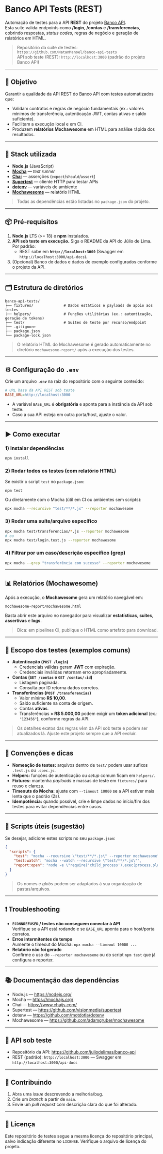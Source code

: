 # Banco API Tests (REST)

Automação de testes para a API **REST** do projeto [Banco API](https://github.com/juliodelimas/banco-api).  
Esta suíte valida endpoints como **/login**, **/contas** e **/transferencias**, cobrindo respostas, _status codes_, regras de negócio e geração de relatórios em HTML.

> Repositório da suíte de testes: `https://github.com/NatanManoel/banco-api-tests`  
> API sob teste (REST): `http://localhost:3000` (padrão do projeto Banco API)

---

## 📌 Objetivo

Garantir a qualidade da API REST do Banco API com testes automatizados que:
- Validam contratos e regras de negócio fundamentais (ex.: valores mínimos de transferência, autenticação JWT, contas ativas e saldo suficiente).
- Facilitam a execução local e em CI.
- Produzem **relatórios Mochawesome** em HTML para análise rápida dos resultados.

---

## 🧰 Stack utilizada

- **Node.js** (JavaScript)
- **[Mocha](https://mochajs.org/)** — _test runner_
- **[Chai](https://www.chaijs.com/)** — asserções (`expect`/`should`/`assert`)
- **[Supertest](https://github.com/visionmedia/supertest)** — cliente HTTP para testar APIs
- **[dotenv](https://github.com/motdotla/dotenv)** — variáveis de ambiente
- **[Mochawesome](https://github.com/adamgruber/mochawesome)** — relatório HTML

> Todas as dependências estão listadas no `package.json` do projeto.

---

## 📦 Pré-requisitos

1. **Node.js** LTS (>= 18) e **npm** instalados.  
2. **API sob teste em execução.** Siga o README da API do Júlio de Lima. Por padrão:
   - REST sobe em **`http://localhost:3000`** (Swagger em `http://localhost:3000/api-docs`).
3. (Opcional) Banco de dados e dados de exemplo configurados conforme o projeto da API.

---

## 🗂️ Estrutura de diretórios

```
banco-api-tests/
├── fixtures/              # Dados estáticos e payloads de apoio aos testes
├── helpers/               # Funções utilitárias (ex.: autenticação, geração de tokens)
├── test/                  # Suítes de teste por recurso/endpoint
├── .gitignore
├── package.json
└── package-lock.json
```
> O relatório HTML do Mochawesome é gerado automaticamente no diretório `mochawesome-report/` após a execução dos testes.

---

## ⚙️ Configuração do `.env`

Crie um arquivo **`.env`** na raiz do repositório com o seguinte conteúdo:

```ini
# URL base da API REST sob teste
BASE_URL=http://localhost:3000
```

- A variável `BASE_URL` é **obrigatória** e aponta para a instância da API sob teste.  
- Caso a sua API esteja em outra porta/host, ajuste o valor.

---

## ▶️ Como executar

### 1) Instalar dependências
```bash
npm install
```

### 2) Rodar **todos** os testes (com relatório HTML)
Se existir o script `test` no `package.json`:
```bash
npm test
```
Ou diretamente com o Mocha (útil em CI ou ambientes sem scripts):
```bash
npx mocha --recursive "test/**/*.js" --reporter mochawesome
```

### 3) Rodar uma suíte/arquivo específico
```bash
npx mocha test/transferencias/*.js --reporter mochawesome
# ou
npx mocha test/login.test.js --reporter mochawesome
```

### 4) Filtrar por um caso/descrição específico (grep)
```bash
npx mocha --grep "transferência com sucesso" --reporter mochawesome
```

---

## 📊 Relatórios (Mochawesome)

Após a execução, o **Mochawesome** gera um relatório navegável em:
```
mochawesome-report/mochawesome.html
```
Basta abrir este arquivo no navegador para visualizar **estatísticas**, **suites**, **assertivas** e **logs**.

> Dica: em pipelines CI, publique o HTML como artefato para download.

---

## 🧪 Escopo dos testes (exemplos comuns)

- **Autenticação (`POST /login`)**  
  - Credenciais válidas geram **JWT** com expiração.  
  - Credenciais inválidas retornam erro apropriadamente.
- **Contas (`GET /contas` e `GET /contas/:id`)**  
  - Listagem paginada.  
  - Consulta por ID retorna dados corretos.
- **Transferências (`POST /transferencias`)**  
  - Valor mínimo **R$ 10,00**.  
  - Saldo suficiente na conta de origem.  
  - Contas **ativas**.  
  - Transferências **> R$ 5.000,00** podem exigir um **token adicional** (ex.: `"123456"`), conforme regras da API.

> Os detalhes exatos das regras vêm da API sob teste e podem ser atualizados lá. Ajuste este projeto sempre que a API evoluir.

---

## 🧩 Convenções e dicas

- **Nomeação de testes:** arquivos dentro de `test/` podem usar sufixos `.test.js` ou `.spec.js`.  
- **Helpers:** funções de autenticação ou _setup_ comum ficam em `helpers/`.  
- **Fixtures:** mantenha _payloads_ e massas de teste em `fixtures/` para reuso e clareza.  
- **Timeouts do Mocha:** ajuste com `--timeout 10000` se a API estiver mais lenta que o padrão (2s).  
- **Idempotência:** quando possível, crie e limpe dados no início/fim dos testes para evitar dependências entre casos.

---

## 🧱 Scripts úteis (sugestão)

Se desejar, adicione estes scripts no seu `package.json`:

```json
{
  "scripts": {
    "test": "mocha --recursive \"test/**/*.js\" --reporter mochawesome",
    "test:watch": "mocha --watch --recursive \"test/**/*.js\"",
    "report:open": "node -e \"require('child_process').exec(process.platform==='win32'?'start \\\"\\\\\\?\\mochawesome-report\\mochawesome.html\\\\\\?\\\"':'xdg-open \\\"mochawesome-report/mochawesome.html\\\"')\""
  }
}
```

> Os nomes e _globs_ podem ser adaptados à sua organização de pastas/arquivos.

---

## ❗ Troubleshooting

- **`ECONNREFUSED` / testes não conseguem conectar à API**  
  Verifique se a API está rodando e se `BASE_URL` aponta para o host/porta corretos.
- **Erros intermitentes de tempo**  
  Aumente o timeout do Mocha: `npx mocha --timeout 10000 ...`
- **Relatório não foi gerado**  
  Confirme o uso do `--reporter mochawesome` ou do script `npm test` que já configura o reporter.

---

## 📚 Documentação das dependências

- Node.js — https://nodejs.org/
- Mocha — https://mochajs.org/
- Chai — https://www.chaijs.com/
- Supertest — https://github.com/visionmedia/supertest
- dotenv — https://github.com/motdotla/dotenv
- Mochawesome — https://github.com/adamgruber/mochawesome

---

## 🔗 API sob teste

- Repositório da API: https://github.com/juliodelimas/banco-api
- REST (padrão): `http://localhost:3000` — Swagger em `http://localhost:3000/api-docs`

---

## 🤝 Contribuindo

1. Abra uma _issue_ descrevendo a melhoria/bug.  
2. Crie um _branch_ a partir de `main`.  
3. Envie um _pull request_ com descrição clara do que foi alterado.

---

## 📄 Licença

Este repositório de testes segue a mesma licença do repositório principal, salvo indicação diferente no `LICENSE`. Verifique o arquivo de licença do projeto.
